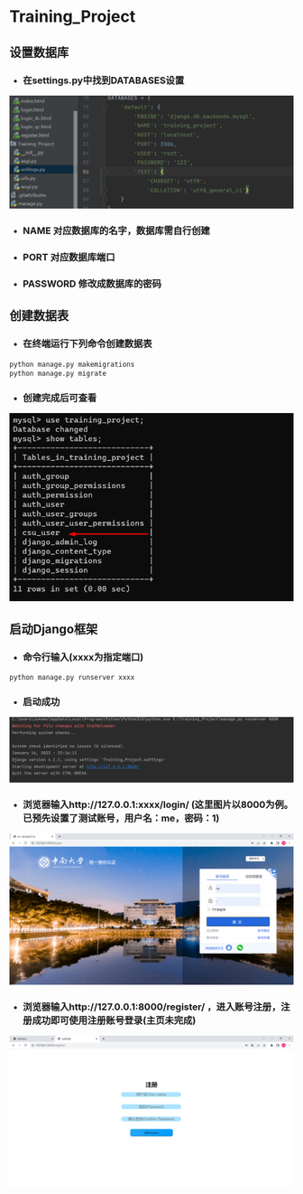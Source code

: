 # Training_Project


## 设置数据库
* ### 在settings.py中找到DATABASES设置
<img src="photos/database.png">

* ### NAME 对应数据库的名字，数据库需自行创建
* ### PORT 对应数据库端口
* ### PASSWORD 修改成数据库的密码

## 创建数据表
* ### 在终端运行下列命令创建数据表
```
python manage.py makemigrations
python manage.py migrate
```
* ### 创建完成后可查看
<img src="photos/showdata.png">

## 启动Django框架
* ### 命令行输入(xxxx为指定端口)
```
python manage.py runserver xxxx
```
* ### 启动成功

<img src="photos/run.png">

* ### 浏览器输入http://127.0.0.1:xxxx/login/  (这里图片以8000为例。已预先设置了测试账号，用户名：me，密码：1)

<img src="photos/login1.png">

* ### 浏览器输入http://127.0.0.1:8000/register/ ，进入账号注册，注册成功即可使用注册账号登录(主页未完成)

<img src="photos/register.png">
